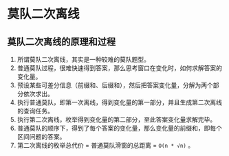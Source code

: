 # 莫队二次离线

## 莫队二次离线的原理和过程

1. 所谓莫队二次离线，其实是一种较难的莫队题型。
2. 普通莫队过程，很难快速得到答案，那么思考窗口在变化时，如何求解答案的变化量。
3. 预设某些可差分信息（前缀和、后缀和），然后把答案变化量，分解为两个部分依次求出。
4. 执行普通莫队，即第一次离线，得到变化量的第一部分，并且生成第二次离线的查询任务。
5. 执行第二次离线，枚举得到变化量的第二部分，至此答案变化量求解完毕。
6. 普通莫队的顺序下，得到了每个答案的变化量，那么变化量的前缀和，即每个区间问题的答案。
7. 第二次离线的枚举总代价 = 普通莫队滑窗的总距离 = `O(n * √n)` 。
